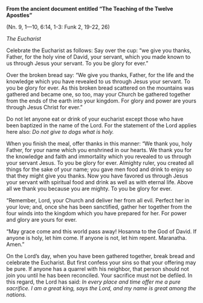 

**From the ancient document entitled “The Teaching of the Twelve Apostles”**

(Nn. 9, 1—10, 6:14, 1-3: Funk 2, 19-22, 26)

_The Eucharist_

Celebrate the Eucharist as follows: Say over the cup: “we give you thanks, Father, for the holy vine of David, your servant, which you made known to us through Jesus your servant. To you be glory for ever.”

Over the broken bread say: “We give you thanks, Father, for the life and the knowledge which you have revealed to us through Jesus your servant. To you be glory for ever. As this broken bread scattered on the mountains was gathered and became one, so too, may your Church be gathered together from the ends of the earth into your kingdom. For glory and power are yours through Jesus Christ for ever.”

Do not let anyone eat or drink of your eucharist except those who have been baptized in the name of the Lord. For the statement of the Lord applies here also: _Do not give to dogs what is holy._

When you finish the meal, offer thanks in this manner: “We thank you, holy Father, for your name which you enshrined in our hearts. We thank you for the knowledge and faith and immortality which you revealed to us through your servant Jesus. To you be glory for ever. Almighty ruler, you created all things for the sake of your name; you gave men food and drink to enjoy so that they might give you thanks. Now you have favored us through Jesus your servant with spiritual food and drink as well as with eternal life. Above all we thank you because you are mighty. To you be glory for ever.

“Remember, Lord, your Church and deliver her from all evil. Perfect her in your love; and, once she has been sanctified, gather her together from the four winds into the kingdom which you have prepared for her. For power and glory are yours for ever.

“May grace come and this world pass away! Hosanna to the God of David. If anyone is holy, let him come. If anyone is not, let him repent. Maranatha. Amen.”

On the Lord’s day, when you have been gathered together, break bread and celebrate the Eucharist. But first confess your sins so that your offering may be pure. If anyone has a quarrel with his neighbor, that person should not join you until he has been reconciled. Your sacrifice must not be defiled. In this regard, the Lord has said: _In every place and time offer me a pure sacrifice. I am a great king, says the Lord, and my name is great among the nations._

